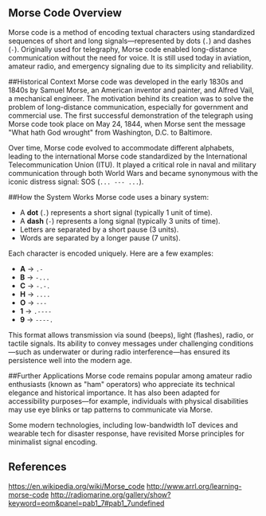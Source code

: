 ## Morse Code Overview

Morse code is a method of encoding textual characters using standardized sequences of short and long signals—represented by dots (`.`) and dashes (`-`). Originally used for telegraphy, Morse code enabled long-distance communication without the need for voice. It is still used today in aviation, amateur radio, and emergency signaling due to its simplicity and reliability.

##Historical Context
Morse code was developed in the early 1830s and 1840s by Samuel Morse, an American inventor and painter, and Alfred Vail, a mechanical engineer. The motivation behind its creation was to solve the problem of long-distance communication, especially for government and commercial use. The first successful demonstration of the telegraph using Morse code took place on May 24, 1844, when Morse sent the message "What hath God wrought" from Washington, D.C. to Baltimore.

Over time, Morse code evolved to accommodate different alphabets, leading to the international Morse code standardized by the International Telecommunication Union (ITU). It played a critical role in naval and military communication through both World Wars and became synonymous with the iconic distress signal: SOS (`... --- ...`).

##How the System Works
Morse code uses a binary system:
- A **dot** (`.`) represents a short signal (typically 1 unit of time).
- A **dash** (`-`) represents a long signal (typically 3 units of time).
- Letters are separated by a short pause (3 units).
- Words are separated by a longer pause (7 units).

Each character is encoded uniquely. Here are a few examples:
- **A** → `.-`
- **B** → `-...`
- **C** → `-.-.`
- **H** → `....`
- **O** → `---`
- **1** → `.----`
- **9** → `----.`

This format allows transmission via sound (beeps), light (flashes), radio, or tactile signals. Its ability to convey messages under challenging conditions—such as underwater or during radio interference—has ensured its persistence well into the modern age.

##Further Applications
Morse code remains popular among amateur radio enthusiasts (known as "ham" operators) who appreciate its technical elegance and historical importance. It has also been adapted for accessibility purposes—for example, individuals with physical disabilities may use eye blinks or tap patterns to communicate via Morse.

Some modern technologies, including low-bandwidth IoT devices and wearable tech for disaster response, have revisited Morse principles for minimalist signal encoding.

## References
https://en.wikipedia.org/wiki/Morse_code
http://www.arrl.org/learning-morse-code
http://radiomarine.org/gallery/show?keyword=eom&panel=pab1_7#pab1_7undefined
